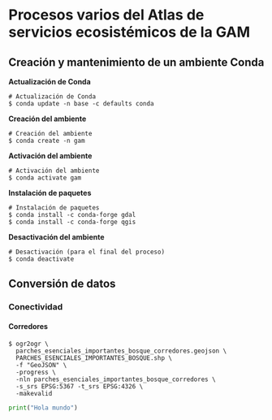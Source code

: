 # Procesos varios del Atlas de servicios ecosistémicos de la GAM

## Creación y mantenimiento de un ambiente Conda
**Actualización de Conda**
```
# Actualización de Conda
$ conda update -n base -c defaults conda
```

**Creación del ambiente**
```
# Creación del ambiente
$ conda create -n gam
```

**Activación del ambiente**
```
# Activación del ambiente
$ conda activate gam
```

**Instalación de paquetes**
```
# Instalación de paquetes
$ conda install -c conda-forge gdal
$ conda install -c conda-forge qgis
```
**Desactivación del ambiente**
```
# Desactivación (para el final del proceso)
$ conda deactivate
```

## Conversión de datos
### Conectividad
#### Corredores
```
$ ogr2ogr \
  parches_esenciales_importantes_bosque_corredores.geojson \
  PARCHES_ESENCIALES_IMPORTANTES_BOSQUE.shp \
  -f "GeoJSON" \
  -progress \
  -nln parches_esenciales_importantes_bosque_corredores \
  -s_srs EPSG:5367 -t_srs EPSG:4326 \
  -makevalid
```

```python
print("Hola mundo")
```
